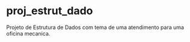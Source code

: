 # proj_estrut_dado
Projeto de Estrutura de Dados com tema de uma atendimento para uma oficina mecanica.
